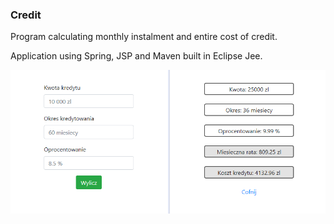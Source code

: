 ### Credit

Program calculating monthly instalment and entire cost of credit.

Application using Spring, JSP and Maven built in Eclipse Jee.

![alt text](https://github.com/luk-las/Credit/blob/master/picture.png)
